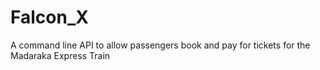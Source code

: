 # Falcon_X
A command line API to allow passengers book and pay for tickets for the Madaraka Express Train
